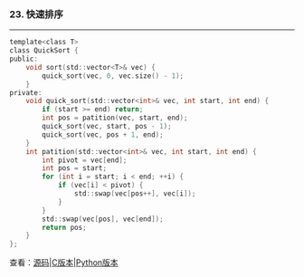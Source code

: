 ### 23. 快速排序

---


```c
template<class T>
class QuickSort {
public:
	void sort(std::vector<T>& vec) {
		quick_sort(vec, 0, vec.size() - 1);
	}
private:
	void quick_sort(std::vector<int>& vec, int start, int end) {
		if (start >= end) return;
		int pos = patition(vec, start, end);
		quick_sort(vec, start, pos - 1);
		quick_sort(vec, pos + 1, end);
	}
	int patition(std::vector<int>& vec, int start, int end) {
		int pivot = vec[end];
		int pos = start;
		for (int i = start; i < end; ++i) {
			if (vec[i] < pivot) {
				std::swap(vec[pos++], vec[i]);
			}
		}
		std::swap(vec[pos], vec[end]);
		return pos;
	}
};
```

查看：[源码](./src/23.Quick_Sort.cpp)|[C版本](../C/23.Quick_Sort.md)|[Python版本](../Python/23.Quick_Sort.md)
